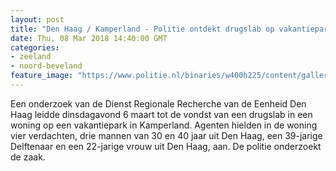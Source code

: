 ```yaml
---
layout: post
title: "Den Haag / Kamperland - Politie ontdekt drugslab op vakantiepark"
date: Thu, 08 Mar 2018 14:40:00 GMT
categories: 
- zeeland 
- noord-beveland 
feature_image: "https://www.politie.nl/binaries/w400h225/content/gallery/politie/stockfotos/drugs/opslag-ton-chemisch-afval.jpg"
---
```


Een onderzoek van de Dienst Regionale Recherche van de Eenheid Den Haag leidde dinsdagavond 6 maart tot de vondst van een drugslab in een woning op een vakantiepark in Kamperland. Agenten hielden in de woning vier verdachten, drie mannen van 30  en 40 jaar uit Den Haag, een 39-jarige Delftenaar en een 22-jarige vrouw uit Den Haag, aan. De politie onderzoekt de zaak.
